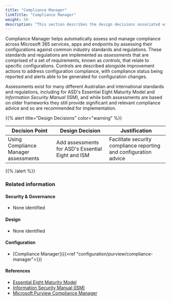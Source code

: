 ```yaml
---
title: "Compliance Manager"
linkTitle: "Compliance Manager"
weight: 50
description: "This section describes the design decisions associated with Compliance Manager with Microsoft Purview for system(s) built using ASD's Blueprint for Secure Cloud."
---
```


Compliance Manager helps automatically assess and manage compliance across Microsoft 365 services, apps and endpoints by assessing their configurations against common industry standards and regulations. These standards and regulations are implemented as *assessments* that are comprised of a set of requirements, known as *controls*, that relate to specific configurations. Controls are described alongside improvement actions to address configuration compliance, with compliance status being reported and alerts able to be generated for configuration changes.

Assessments exist for many different Australian and international standards and regulations, including for ASD's Essential Eight Maturity Model and *Information Security Manual* (ISM), and while both assessments are based on older frameworks they still provide significant and relevant compliance advice and so are recommended for implementation.

{{% alert title="Design Decisions" color="warning" %}}

| Decision Point                       | Design Decision                                   | Justification                                                     |
| ------------------------------------ | ------------------------------------------------- | ----------------------------------------------------------------- |
| Using Compliance Manager assessments | Add assessments for ASD's Essential Eight and ISM | Facilitate security compliance reporting and configuration advice |

{{% /alert %}}

### Related information

#### Security & Governance

* None identified

#### Design

* None identified

#### Configuration

* [Compliance Manager]({{<ref "configuration/purview/compliance-manager">}})

#### References

* [Essential Eight Maturity Model](https://www.cyber.gov.au/resources-business-and-government/essential-cyber-security/essential-eight/essential-eight-maturity-model)
* [Information Security Manual (ISM)](https://www.cyber.gov.au/resources-business-and-government/essential-cyber-security/ism)
* [Microsoft Purview Compliance Manager](https://learn.microsoft.com/en-us/purview/compliance-manager)
